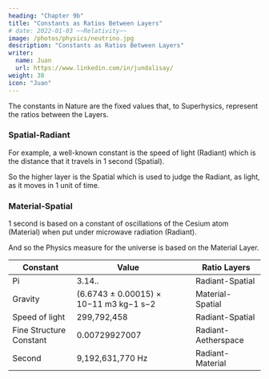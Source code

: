```yaml
---
heading: "Chapter 9b"
title: "Constants as Ratios Between Layers"
# date: 2022-01-03 ~~Relativity~~
image: /photos/physics/neutrino.jpg
description: "Constants as Ratios Between Layers"
writer:
  name: Juan
  url: https://www.linkedin.com/in/jundalisay/
weight: 38
icon: "Juan"
---
```


The constants in Nature are the fixed values that, to Superhysics, represent the ratios between the Layers.


### Spatial-Radiant

For example, a well-known constant is the speed of light (Radiant) which is the distance that it travels in 1 second (Spatial).

So the higher layer is the Spatial which is used to judge the Radiant, as light, as it moves in 1 unit of time. 


### Material-Spatial

1 second is based on a constant of oscillations of the Cesium atom (Material) when put under microwave radiation (Radiant). 

And so the Physics measure for the universe is based on the Material Layer. 




Constant | Value |  | Ratio Layers
--- | --- | --- | ---
Pi | 3.14.. | | Radiant-Spatial
Gravity | (6.6743 ± 0.00015) × 10−11 m3 kg−1 s−2 | | Material-Spatial
Speed of light | 299,792,458 | | Radiant-Spatial 
Fine Structure Constant | 0.00729927007 | | Radiant-Aetherspace
Second | 9,192,631,770 Hz | | Radiant-Material


<!-- Beam of Cesium Atoms:

    Cesium atoms are heated and passed through a vacuum chamber.

Microwave Field Exposure:

    The atoms are exposed to microwaves at different frequencies.

    If the frequency exactly matches the natural resonance of cesium, atoms will absorb energy and transition between energy states.

Detecting the Transition:

    A magnetic filter removes atoms that didn’t transition.

    A detector counts how many atoms changed states.

    The experiment is repeated at slightly different frequencies until the maximum transition is observed.

Finding the Exact Frequency:

    The frequency that causes the maximum transition is determined to be 9,192,631,770 Hz.

    This means one second is defined as the time it takes for cesium-133 to oscillate exactly 9,192,631,770 times. -->
